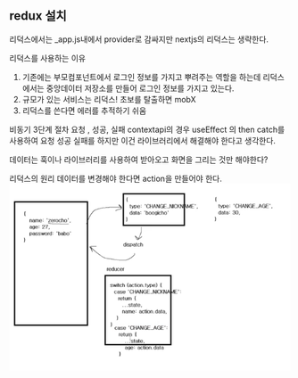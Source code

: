 ## redux 설치

리덕스에서는 _app.js내에서 provider로 감싸지만 nextjs의 리덕스는 생략한다.

리덕스를 사용하는 이유
1. 기존에는 부모컴포넌트에서 로그인 정보를 가지고 뿌려주는 역할을 하는데
   리덕스에서는 중앙데이터 저장소를 만들어 로그인 정보를 가지고 있는다.
2. 규모가 있는 서비스는 리덕스! 초보를 탈출하면 mobX
3. 리덕스를 쓴다면 에러를 추적하기 쉬움

비동기 3단계 절차
요청 , 성공, 실패
contextapi의 경우 useEffect 의 then catch를 사용하여 요청 성공 실패를 하지만
이건 라이브러리에서 해결해야 한다고 생각한다.

데이터는 훅이나 라이브러리를 사용하여 받아오고 화면을 그리는 것만 해야한다?

리덕스의 원리
데이터를 변경해야 한다면 action을 만들어야 한다.
![Untitled](./reduxstate.png)



